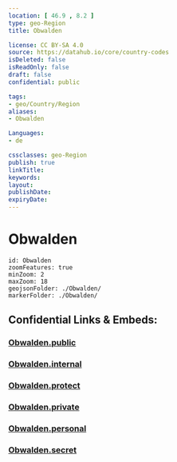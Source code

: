 ```yaml
---
location: [ 46.9 , 8.2 ] 
type: geo-Region
title: Obwalden

license: CC BY-SA 4.0
source: https://datahub.io/core/country-codes
isDeleted: false
isReadOnly: false
draft: false
confidential: public

tags:
- geo/Country/Region
aliases:
- Obwalden

Languages:
- de

cssclasses: geo-Region
publish: true
linkTitle: 
keywords: 
layout: 
publishDate: 
expiryDate: 
---
```


# Obwalden

```leaflet
id: Obwalden
zoomFeatures: true 
minZoom: 2 
maxZoom: 18
geojsonFolder: ./Obwalden/
markerFolder: ./Obwalden/
```


## Confidential Links & Embeds: 

### [Obwalden.public](/_public/\Earth\Continent\Europe\Europe~Central\Switzerland\Switzerland~CantonsObwalden.public.md) 

### [Obwalden.internal](/_internal/\Earth\Continent\Europe\Europe~Central\Switzerland\Switzerland~CantonsObwalden.internal.md) 

### [Obwalden.protect](/_protect/\Earth\Continent\Europe\Europe~Central\Switzerland\Switzerland~CantonsObwalden.protect.md) 

### [Obwalden.private](/_private/\Earth\Continent\Europe\Europe~Central\Switzerland\Switzerland~CantonsObwalden.private.md) 

### [Obwalden.personal](/_personal/\Earth\Continent\Europe\Europe~Central\Switzerland\Switzerland~CantonsObwalden.personal.md) 

### [Obwalden.secret](/_secret/\Earth\Continent\Europe\Europe~Central\Switzerland\Switzerland~CantonsObwalden.secret.md)


